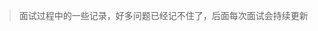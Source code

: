 <!--
 * @Author: zyxm5
 * @Date: 2021-04-15 07:44:05
 * @LastEditors: zyxm5
 * @LastEditTime: 2021-04-15 07:45:44
 * @Description: 
-->

> 面试过程中的一些记录，好多问题已经记不住了，后面每次面试会持续更新